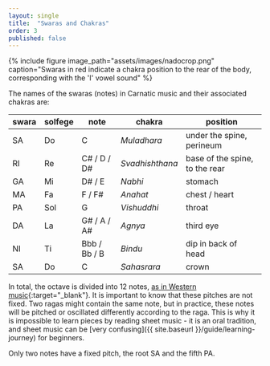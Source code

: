 ```yaml
---
layout: single
title:  "Swaras and Chakras"
order: 3
published: false
---
```


{% include figure image_path="assets/images/nadocrop.png" caption="Swaras in red indicate a chakra position to the rear of the body, corresponding with the 'I' vowel sound" %}

The names of the swaras (notes) in Carnatic music and their associated chakras are:  

 swara   | solfege |  note  |   chakra        | position 
 ------- | ------- | ------ | --------------- | --------- 
 SA      |  Do     | C      | *Muladhara*     | under the spine, perineum
 RI      |  Re     | C# / D / D# | *Svadhishthana* | base of the spine, to the rear
 GA      |  Mi     | D# / E | *Nabhi*         | stomach
 MA      |  Fa     | F / F# | *Anahat*        | chest / heart
 PA      |  Sol    | G      | *Vishuddhi*     | throat 
 DA      |  La     | G# / A / A# | *Agnya*         | third eye
 NI      |  Ti     | Bbb / Bb / B | *Bindu*         | dip in back of head
 SA      |  Do     | C      | *Sahasrara*     | crown

In total, the octave is divided into 12 notes, [as in Western music](https://www.math.uwaterloo.ca/~mrubinst/tuning/12.html){:target="_blank"}. It is important to know that these pitches are not fixed. Two ragas might contain the same note, but in practice, these notes will be pitched or oscillated differently according to the raga. This is why it is impossible to learn pieces by reading sheet music - it is an oral tradition, and sheet music can be [very confusing]({{ site.baseurl }}/guide/learning-journey) for beginners.

Only two notes have a fixed pitch, the root SA and the fifth PA.


